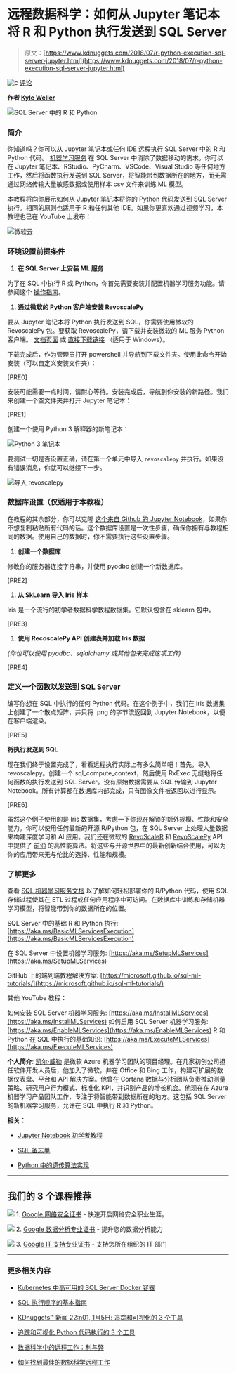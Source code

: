 # 远程数据科学：如何从 Jupyter 笔记本将 R 和 Python 执行发送到 SQL Server

> 原文：[https://www.kdnuggets.com/2018/07/r-python-execution-sql-server-jupyter.html](https://www.kdnuggets.com/2018/07/r-python-execution-sql-server-jupyter.html)

![c](../Images/3d9c022da2d331bb56691a9617b91b90.png) [评论](#comments)

**作者 [Kyle Weller](https://www.linkedin.com/in/ai-is-the-future/)**

![SQL Server 中的 R 和 Python](../Images/cf5ff7d619b8bcc49c2e7183cf96d9b2.png)

### **简介**

你知道吗？你可以从 Jupyter 笔记本或任何 IDE 远程执行 SQL Server 中的 R 和 Python 代码。 [机器学习服务](https://aka.ms/SQLMLOverview) 在 SQL Server 中消除了数据移动的需求。你可以在 Jupyter 笔记本、RStudio、PyCharm、VSCode、Visual Studio 等任何地方工作，然后将函数执行发送到 SQL Server，将智能带到数据所在的地方，而无需通过网络传输大量敏感数据或使用样本 csv 文件来训练 ML 模型。

本教程将向你展示如何从 Jupyter 笔记本将你的 Python 代码发送到 SQL Server 执行。相同的原则也适用于 R 和任何其他 IDE。如果你更喜欢通过视频学习，本教程也已在 YouTube 上发布：

![微软云](../Images/60ebebfdb8a421779f5c0c9d33354ff3.png)

### **环境设置前提条件**

1.  **在 SQL Server 上安装 ML 服务**

为了在 SQL 中执行 R 或 Python，你首先需要安装并配置机器学习服务功能。请参阅这个 [操作指南](https://aka.ms/SetupMLServices)。

1.  **通过微软的 Python 客户端安装 RevoscalePy**

要从 Jupyter 笔记本将 Python 执行发送到 SQL，你需要使用微软的 RevoscalePy 包。要获取 RevoscalePy，请下载并安装微软的 ML 服务 Python 客户端。 [文档页面](https://docs.microsoft.com/en-us/machine-learning-server/install/python-libraries-interpreter) 或 [直接下载链接](https://aka.ms/mls93-py) （适用于 Windows）。

下载完成后，作为管理员打开 powershell 并导航到下载文件夹。使用此命令开始安装（可以自定义安装文件夹）：

[PRE0]

安装可能需要一点时间，请耐心等待。安装完成后，导航到你安装的新路径。我们来创建一个空文件夹并打开 Jupyter 笔记本：

[PRE1]

创建一个使用 Python 3 解释器的新笔记本：

![Python 3 笔记本](../Images/278231a10d909a743eff4e148e7ba193.png)

要测试一切是否设置正确，请在第一个单元中导入 `revoscalepy` 并执行。如果没有错误消息，你就可以继续下一步。

![导入 revoscalepy](../Images/ca6dd77d9b37907e0928e6ff275dce07.png)

### **数据库设置（仅适用于本教程）**

在教程的其余部分，你可以克隆 [这个来自 Github 的 Jupyter Notebook](https://aka.ms/RemoteExecJupyter)，如果你不想复制粘贴所有代码的话。这个数据库设置是一次性步骤，确保你拥有与教程相同的数据。使用自己的数据时，你不需要执行这些设置步骤。

1.  **创建一个数据库**

修改你的服务器连接字符串，并使用 pyodbc 创建一个新数据库。

[PRE2]

1.  **从 SkLearn 导入 Iris 样本**

Iris 是一个流行的初学者数据科学教程数据集。它默认包含在 sklearn 包中。

[PRE3]

1.  **使用 RecoscalePy API 创建表并加载 Iris 数据**

*(你也可以使用 pyodbc、sqlalchemy 或其他包来完成这项工作)*

[PRE4]

### **定义一个函数以发送到 SQL Server**

编写你想在 SQL 中执行的任何 Python 代码。在这个例子中，我们在 iris 数据集上创建了一个散点矩阵，并只将 .png 的字节流返回到 Jupyter Notebook，以便在客户端渲染。

[PRE5]

**将执行发送到 SQL**

现在我们终于设置完成了，看看远程执行实际上有多么简单吧！首先，导入 revoscalepy。创建一个 sql_compute_context，然后使用 RxExec 无缝地将任何函数的执行发送到 SQL Server。没有原始数据需要从 SQL 传输到 Jupyter Notebook。所有计算都在数据库内部完成，只有图像文件被返回以进行显示。

[PRE6]

虽然这个例子使用的是 Iris 数据集，考虑一下你现在解锁的额外规模、性能和安全能力。你可以使用任何最新的开源 R/Python 包，在 SQL Server 上处理大量数据来构建深度学习和 AI 应用。我们还在微软的 [RevoScaleR](https://docs.microsoft.com/en-us/machine-learning-server/r-reference/revoscaler/revoscaler) 和 [RevoScalePy](https://docs.microsoft.com/en-us/sql/advanced-analytics/python/what-is-revoscalepy?view=sql-server-2017) API 中提供了 [前沿](https://cloudblogs.microsoft.com/sqlserver/2016/10/11/1000000-predictions-per-second/) 的高性能算法。将这些与开源世界中的最新创新结合使用，可以为你的应用带来无与伦比的选择、性能和规模。

### **了解更多**

查看 [SQL 机器学习服务文档](https://aka.ms/SQLMLDocs) 以了解如何轻松部署你的 R/Python 代码，使用 SQL 存储过程使其在 ETL 过程或任何应用程序中可访问。在数据库中训练和存储机器学习模型，将智能带到你的数据所在的位置。

SQL Server 中的基础 R 和 Python 执行: [https://aka.ms/BasicMLServicesExecution](https://aka.ms/BasicMLServicesExecution)

在 SQL Server 中设置机器学习服务: [https://aka.ms/SetupMLServices](https://aka.ms/SetupMLServices)

GitHub 上的端到端教程解决方案: [https://microsoft.github.io/sql-ml-tutorials/](https://microsoft.github.io/sql-ml-tutorials/)

其他 YouTube 教程：

如何安装 SQL Server 机器学习服务: [https://aka.ms/InstallMLServices](https://aka.ms/InstallMLServices) 如何启用 SQL Server 机器学习服务: [https://aka.ms/EnableMLServices](https://aka.ms/EnableMLServices) R 和 Python 在 SQL 中执行的基础知识: [https://aka.ms/ExecuteMLServices](https://aka.ms/ExecuteMLServices)

**个人简介**: [凯尔·威勒](https://www.linkedin.com/in/ai-is-the-future/) 是微软 Azure 机器学习团队的项目经理。在几家初创公司担任软件开发人员后，他加入了微软，并在 Office 和 Bing 工作，构建可扩展的数据仪表盘、平台和 API 解决方案。他曾在 Cortana 数据与分析团队负责推动测量策略、研究用户行为模式、标准化 KPI，并识别产品的增长机会。他现在在 Azure 机器学习产品团队工作，专注于将智能带到数据所在的地方。这包括 SQL Server 的新机器学习服务，允许在 SQL 中执行 R 和 Python。

**相关：**

+   [Jupyter Notebook 初学者教程](https://www.kdnuggets.com/2018/05/jupyter-notebook-beginners-tutorial.html)

+   [SQL 备忘单](https://www.kdnuggets.com/2018/07/sql-cheat-sheet.html)

+   [Python 中的遗传算法实现](https://www.kdnuggets.com/2018/07/genetic-algorithm-implementation-python.html)

* * *

## 我们的 3 个课程推荐

![](../Images/0244c01ba9267c002ef39d4907e0b8fb.png) 1\. [Google 网络安全证书](https://www.kdnuggets.com/google-cybersecurity) - 快速开启网络安全职业生涯。

![](../Images/e225c49c3c91745821c8c0368bf04711.png) 2\. [Google 数据分析专业证书](https://www.kdnuggets.com/google-data-analytics) - 提升您的数据分析能力

![](../Images/0244c01ba9267c002ef39d4907e0b8fb.png) 3\. [Google IT 支持专业证书](https://www.kdnuggets.com/google-itsupport) - 支持您所在组织的 IT 部门

* * *

### 更多相关内容

+   [Kubernetes 中高可用的 SQL Server Docker 容器](https://www.kdnuggets.com/2022/04/high-availability-sql-server-docker-containers-kubernetes.html)

+   [SQL 执行顺序的基本指南](https://www.kdnuggets.com/the-essential-guide-to-sql-execution-order)

+   [KDnuggets™ 新闻 22:n01, 1月5日: 追踪和可视化的 3 个工具](https://www.kdnuggets.com/2022/n01.html)

+   [追踪和可视化 Python 代码执行的 3 个工具](https://www.kdnuggets.com/2021/12/3-tools-track-visualize-execution-python-code.html)

+   [数据科学中的远程工作：利与弊](https://www.kdnuggets.com/remote-work-in-data-science-pros-and-cons)

+   [如何找到最佳的数据科学远程工作](https://www.kdnuggets.com/2022/12/find-best-data-science-remote-jobs.html)

